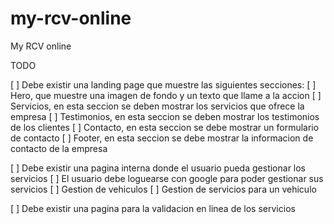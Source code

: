 # my-rcv-online

My RCV online

TODO

[ ] Debe existir una landing page que muestre las siguientes secciones:
    [ ] Hero, que muestre una imagen de fondo y un texto que llame a la accion
    [ ] Servicios, en esta seccion se deben mostrar los servicios que ofrece la empresa
    [ ] Testimonios, en esta seccion se deben mostrar los testimonios de los clientes
    [ ] Contacto, en esta seccion se debe mostrar un formulario de contacto
    [ ] Footer, en esta seccion se debe mostrar la informacion de contacto de la empresa

[ ] Debe existir una pagina interna donde el usuario pueda gestionar los servicios
[ ] El usuario debe loguearse con google para poder gestionar sus servicios
[ ] Gestion de vehiculos
[ ] Gestion de servicios para un vehiculo

[ ] Debe existir una pagina para la validacion en linea de los servicios
